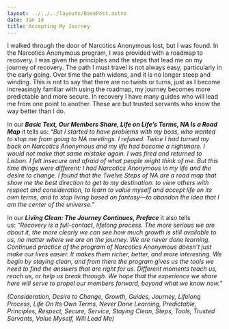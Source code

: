 ```yaml
---
layout: ../../../layouts/BasePost.astro
date: Jan 14
title: Accepting My Journey
---
```

I walked through the door of Narcotics Anonymous lost, but I was found. In the Narcotics Anonymous program, I was provided with a roadmap to recovery. I was given the principles and the steps that lead me on my journey of recovery. The path I must travel is not always easy, particularly in the early going. Over time the path widens, and it is no longer steep and winding. This is not to say that there are no twists or turns, just as I become increasingly familiar with using the roadmap, my journey becomes more predictable and more secure. In recovery I have many guides who will lead me from one point to another. These are but trusted servants who know the way better than I do.

In our ***Basic Text, Our Members Share, Life on Life’s Terms, NA Is a Road Map*** it tells us: *“But I started to have problems with my boss, who wanted to stop me from going to NA meetings. I refused. Twice I had turned my back on Narcotics Anonymous and my life had become a nightmare. I would not make that same mistake again. I was fired and returned to Lisbon. I felt insecure and afraid of what people might think of me. But this time things were different: I had Narcotics Anonymous in my life and the desire to change. I found that the Twelve Steps of NA are a road map that show me the best direction to get to my destination: to view others with respect and consideration, to learn to value myself and accept life on its own terms, and to stop living based on fantasy—to abandon the idea that I am the center of the universe.”*

In our ***Living Clean: The Journey Continues, Preface*** it also tells us: *“Recovery is a full-contact, lifelong process. The more serious we are about it, the more clearly we can see how much growth is still available to us, no matter where we are on the journey. We are never done learning. Continued practice of the program of Narcotics Anonymous doesn’t just make our lives easier. It makes them richer, better, and more interesting. We begin by staying clean, and from there the program gives us the tools we need to find the answers that are right for us. Different moments teach us, reach us, or help us break through. We hope that the experience we share here will serve to propel our members forward, beyond what we know now.”*

*(Consideration, Desire to Change, Growth, Guides, Journey, Lifelong Process, Life On Its Own Terms, Never Done Learning, Predictable, Principles, Respect, Secure, Service, Staying Clean, Steps, Tools, Trusted Servants, Value Myself, Will Lead Me)*
